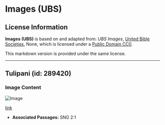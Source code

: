 # Images (UBS)

## License Information

**Images (UBS)** is based on and adapted from: _UBS Images_, [United Bible Societies](https://unitedbiblesocieties.org/), None, which is licensed under a [Public Domain CC0](https://creativecommons.org/public-domain/cc0/).

This markdown version is provided under the same license.



--------------------------------

## Tulipani (id: 289420)

### Image Content

![Image](https://cdn.aquifer.bible/aquifer-content/resources/Media/WEB-0881_tulip.jpg)

[link](https://cdn.aquifer.bible/aquifer-content/resources/Media/WEB-0881_tulip.jpg)

* **Associated Passages:** SNG 2:1

